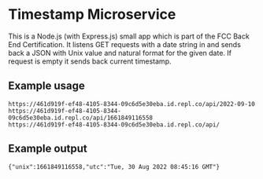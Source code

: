 # Timestamp Microservice

This is a Node.js (with Express.js) small app which is part of the FCC Back End Certification. 
It listens GET requests with a date string in and sends back a JSON with Unix value and natural format for the given date.
If request is empty it sends back current timestamp.

## Example usage

```
https://461d919f-ef48-4105-8344-09c6d5e30eba.id.repl.co/api/2022-09-10
https://461d919f-ef48-4105-8344-09c6d5e30eba.id.repl.co/api/1661849116558
https://461d919f-ef48-4105-8344-09c6d5e30eba.id.repl.co/api/
```

## Example output

```
{"unix":1661849116558,"utc":"Tue, 30 Aug 2022 08:45:16 GMT"}
```